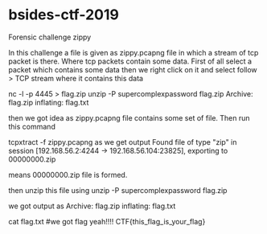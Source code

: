 # bsides-ctf-2019

Forensic challenge zippy

In this challenge a file is given as zippy.pcapng file in which a stream of tcp packet is there. Where tcp packets contain some data.
First of all select a packet which contains some data then we right click on it and select follow > TCP stream where it contains this data 

nc -l -p 4445 > flag.zip
unzip -P supercomplexpassword flag.zip
Archive:  flag.zip
  inflating: flag.txt 
  
then we got idea as zippy.pcapng file contains some set of file.
Then run this command

tcpxtract -f zippy.pcapng
as we get output
Found file of type "zip" in session [192.168.56.2:4244 -> 192.168.56.104:23825], exporting to 00000000.zip

means 00000000.zip file is formed.

then unzip this file using
unzip -P supercomplexpassword flag.zip

we got output as
Archive:  flag.zip
  inflating: flag.txt 
  
cat flag.txt      #we got flag yeah!!!!
CTF{this_flag_is_your_flag}


  
